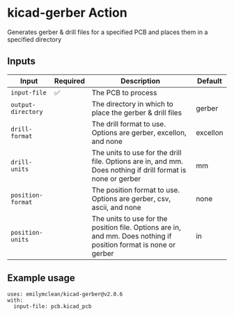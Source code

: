 # kicad-gerber Action

Generates gerber & drill files for a specified PCB and places them in a specified directory

## Inputs

| Input              	| Required 	| Description                                                                                                       	| Default  	|
|--------------------	|----------	|-------------------------------------------------------------------------------------------------------------------	|----------	|
| `input-file`       	| ✅        	| The PCB to process                                                                                                	|          	|
| `output-directory` 	|          	| The directory in which to place the gerber & drill files                                                          	| gerber   	|
| `drill-format`     	|          	| The drill format to use. Options are gerber, excellon, and none                                                   	| excellon 	|
| `drill-units`      	|          	| The units to use for the drill file. Options are in, and mm. Does nothing if drill format is none or gerber       	| mm       	|
| `position-format`  	|          	| The position format to use. Options are gerber, csv, ascii, and none                                              	| none     	|
| `position-units`   	|          	| The units to use for the position file. Options are in, and mm. Does nothing if position format is none or gerber 	| in       	|

## Example usage
```
uses: emilymclean/kicad-gerber@v2.0.6
with:
  input-file: pcb.kicad_pcb
```
